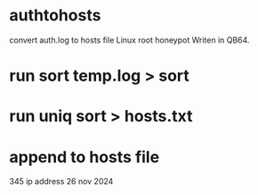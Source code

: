 # authtohosts
convert auth.log to hosts file Linux root honeypot
Writen in QB64.
# run sort temp.log > sort
# run uniq sort > hosts.txt
# append to hosts file
345 ip address 26 nov 2024


